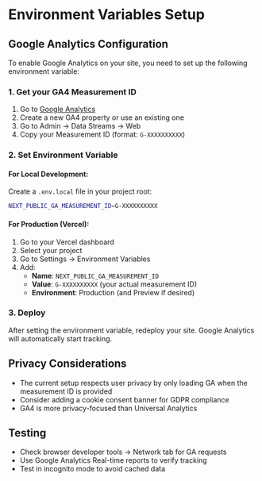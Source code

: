 # Environment Variables Setup

## Google Analytics Configuration

To enable Google Analytics on your site, you need to set up the following environment variable:

### 1. Get your GA4 Measurement ID

1. Go to [Google Analytics](https://analytics.google.com/)
2. Create a new GA4 property or use an existing one
3. Go to Admin → Data Streams → Web
4. Copy your Measurement ID (format: `G-XXXXXXXXXX`)

### 2. Set Environment Variable

#### For Local Development:
Create a `.env.local` file in your project root:
```bash
NEXT_PUBLIC_GA_MEASUREMENT_ID=G-XXXXXXXXXX
```

#### For Production (Vercel):
1. Go to your Vercel dashboard
2. Select your project
3. Go to Settings → Environment Variables
4. Add:
   - **Name**: `NEXT_PUBLIC_GA_MEASUREMENT_ID`
   - **Value**: `G-XXXXXXXXXX` (your actual measurement ID)
   - **Environment**: Production (and Preview if desired)

### 3. Deploy

After setting the environment variable, redeploy your site. Google Analytics will automatically start tracking.

## Privacy Considerations

- The current setup respects user privacy by only loading GA when the measurement ID is provided
- Consider adding a cookie consent banner for GDPR compliance
- GA4 is more privacy-focused than Universal Analytics

## Testing

- Check browser developer tools → Network tab for GA requests
- Use Google Analytics Real-time reports to verify tracking
- Test in incognito mode to avoid cached data
